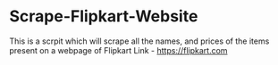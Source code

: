 # Scrape-Flipkart-Website
This is a scrpit which will scrape all the names, and prices of the items present on a webpage of Flipkart
Link - https://flipkart.com

